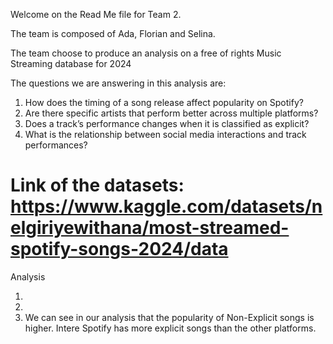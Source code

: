 
Welcome on the Read Me file for Team 2. 

The team is composed of Ada, Florian and Selina.

The team choose to produce an analysis on a free of rights Music Streaming database for 2024 

The questions we are answering in this analysis are:

1. How does the timing of a song release affect popularity on Spotify?
2. Are there specific artists that perform better across multiple platforms?
3. Does a track’s performance changes when it is classified as explicit?
4. What is the relationship between social media interactions and track performances?

# Link of the datasets: https://www.kaggle.com/datasets/nelgiriyewithana/most-streamed-spotify-songs-2024/data

Analysis

1. 
2. 
3. We can see in our analysis that the popularity of Non-Explicit songs is higher. Intere Spotify has more explicit songs than the other platforms.